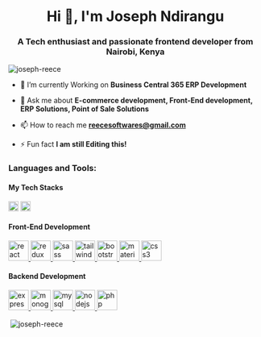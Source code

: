 <h1 align="center">Hi 👋, I'm Joseph Ndirangu</h1>
<h3 align="center">A Tech enthusiast and passionate frontend developer from Nairobi, Kenya</h3>

<p align="left"> <img src="https://komarev.com/ghpvc/?username=joseph-reece&label=Profile%20views&color=0e75b6&style=flat" alt="joseph-reece" /> </p>


- 🌱 I’m currently Working on **Business Central 365 ERP Development**

- 💬 Ask me about **E-commerce development, Front-End development, ERP Solutions, Point of Sale Solutions**

- 📫 How to reach me **reecesoftwares@gmail.com**

- ⚡ Fun fact **I am still Editing this!**

<h3 align="left">Languages and Tools:</h3>

<h4 align="left">My Tech Stacks</h4>
<div align="left">
    <img src="https://img.shields.io/static/v1?label=MERN&message=Full-stack&color=%2361DAFB?style=flat-square&logo=react" alt="Mern" height="20" />
    <img src="https://img.shields.io/static/v1?label=Tall&message=Full-stack&color=%23FF2D20?style=flat-square&logo=laravel" alt="Tall" height="20" />
</div>
<h4 align="left">Front-End Development</h4>

<div align="left" >
    <!-- Reactjs -->
    <a href="https://reactjs.org/" target="_blank" padding="5px"> <img src="https://img.shields.io/badge/-Reactjs-%230D1117?style=flat-square&logo=react" alt="react"  height="40"/> </a> 
      <!-- Redux -->
    <a href="https://redux.js.org" target="_blank"> <img src="https://img.shields.io/badge/-Redux-%230D1117?style=flat-square&logo=redux" alt="redux" height="40"/> </a> 
    <!-- Sass -->
    <a href="https://sass-lang.com" target="_blank"> <img src="https://img.shields.io/badge/-SASS-%230D1117?style=flat-square&logo=sass" alt="sass"  height="40"/> </a> 
    <!-- Tailwind -->
    <a href="https://tailwindcss.com/" target="_blank"> <img src="https://img.shields.io/badge/-Tailwind-%230D1117?style=flat-square&logo=tailwind-css" alt="tailwind"  height="40"/> </a>
<!-- Bootstrap -->
    <a href="https://getbootstrap.com" target="_blank"> <img src="https://img.shields.io/badge/-Bootstrap 5.0-%230D1117?style=flat-square&logo=bootstrap" alt="bootstrap"  height="40"/> </a> 
    <!-- Material-ui -->
    <a href="https://material-ui.com" target="_blank"> <img src="https://img.shields.io/badge/-Material UI-%230D1117?style=flat-square&logo=material-ui" alt="material-ui"  height="40"/> </a> 
     <!-- CSS3 -->
    <a href="https://www.w3schools.com/css/" target="_blank"> <img src="https://img.shields.io/badge/-CSS3-%230D1117?style=flat-square&logo=css3" alt="css3"  height="40"/> </a>
</div>
<h4 align="left"> Backend Development</h4>
<p align="left">
   <!-- Expressjs-->
    <a href="https://expressjs.com" target="_blank">  <img src="https://img.shields.io/badge/-Express-%230D1117?style=flat-square&logo=express" alt="express"  height="40"/> </a> 
    <!-- MongoDB -->
    <a href="https://www.mongodb.com/" target="_blank"> <img src="https://img.shields.io/badge/-MongoDb-%230D1117?style=flat-square&logo=mongodb" alt="monogdb" alt="mongodb" height="40"/> </a> 
    <!-- MySQl -->
    <a href="https://www.mysql.com/" target="_blank"> <img src="https://img.shields.io/badge/-MySQL-%230D1117?style=flat-square&logo=mysql" alt="mysql"  height="40"/> </a> 
    <!-- Nodejs -->
    <a href="https://nodejs.org" target="_blank"> <img src="https://img.shields.io/badge/-Node js-%230D1117?style=flat-square&logo=node.js" alt="nodejs"  height="40"/> </a> 
    <!-- PHP -->
    <a href="https://www.php.net" target="_blank"> <img src="https://img.shields.io/badge/-PHP-%230D1117?style=flat-square&logo=php" alt="php" height="40"/> </a> 
  
</p>


<p>&nbsp;<img align="center" src="https://github-readme-stats.vercel.app/api?username=joseph-reece&show_icons=true&locale=en" alt="joseph-reece" /></p>


<!-- <a href="https://app.daily.dev/Joseph_Ndirangu"><img src="https://api.daily.dev/devcards/5e2b93ed611647bca73ba2908dac3502.png?r=5d1" width="400" alt="Joseph Ndirangu's Dev Card"/></a> -->
